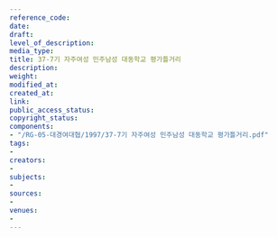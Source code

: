 ```yaml
---
reference_code: 
date: 
draft: 
level_of_description: 
media_type: 
title: 37-7기 자주여성 민주남성 대동학교 평가틀거리
description: 
weight: 
modified_at: 
created_at: 
link: 
public_access_status: 
copyright_status: 
components:
- "/RG-05-대경여대협/1997/37-7기 자주여성 민주남성 대동학교 평가틀거리.pdf"
tags:
- 
creators:
- 
subjects:
- 
sources:
- 
venues:
- 
---
```

